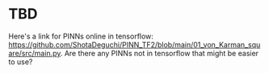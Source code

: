 # TBD

Here's a link for PINNs online in tensorflow: https://github.com/ShotaDeguchi/PINN_TF2/blob/main/01_von_Karman_square/src/main.py. 
Are there any PINNs not in tensorflow that might be easier to use?
